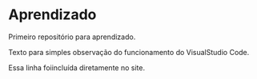 # Aprendizado
 Primeiro repositório para aprendizado.

Texto para simples observação do funcionamento do VisualStudio Code.

Essa linha foiincluída diretamente no site.
